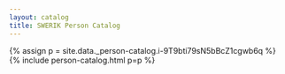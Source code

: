 ```yaml
---
layout: catalog
title: SWERIK Person Catalog
---
```

{% assign p = site.data._person-catalog.i-9T9bti79sN5bBcZ1cgwb6q %}
{% include person-catalog.html p=p %}

